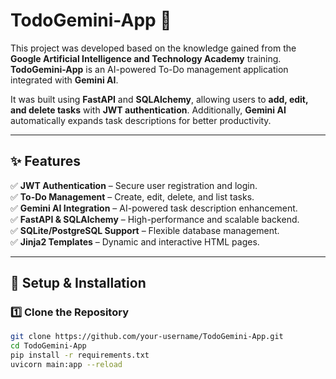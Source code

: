 # TodoGemini-App 🚀  

This project was developed based on the knowledge gained from the **Google Artificial Intelligence and Technology Academy** training. **TodoGemini-App** is an AI-powered To-Do management application integrated with **Gemini AI**.  

It was built using **FastAPI** and **SQLAlchemy**, allowing users to **add, edit, and delete tasks** with **JWT authentication**. Additionally, **Gemini AI** automatically expands task descriptions for better productivity.  

---

## ✨ **Features**  
✅ **JWT Authentication** – Secure user registration and login.  
✅ **To-Do Management** – Create, edit, delete, and list tasks.  
✅ **Gemini AI Integration** – AI-powered task description enhancement.  
✅ **FastAPI & SQLAlchemy** – High-performance and scalable backend.  
✅ **SQLite/PostgreSQL Support** – Flexible database management.  
✅ **Jinja2 Templates** – Dynamic and interactive HTML pages.  

---

## 🚀 **Setup & Installation**  
### 1️⃣ **Clone the Repository**  
```bash
git clone https://github.com/your-username/TodoGemini-App.git
cd TodoGemini-App
pip install -r requirements.txt
uvicorn main:app --reload
